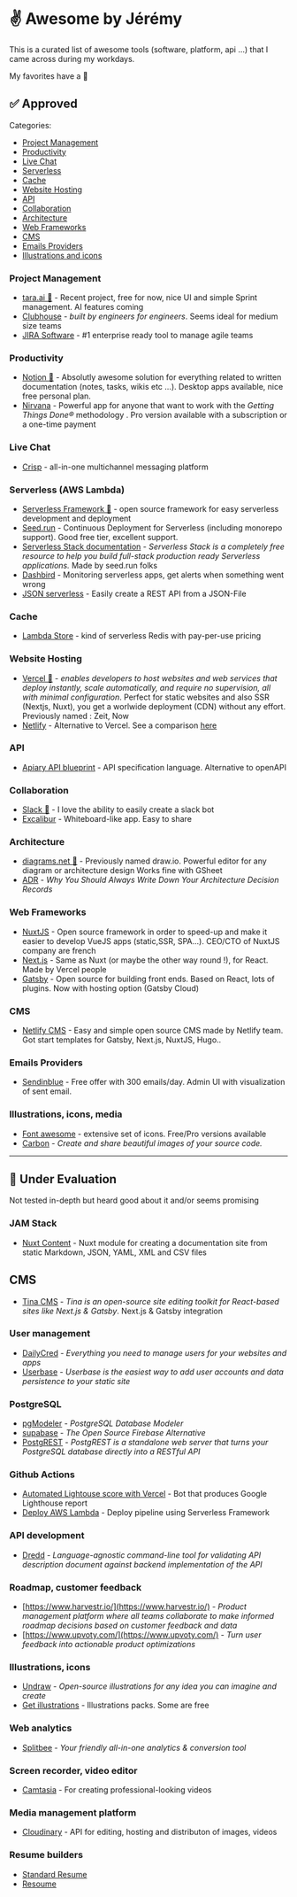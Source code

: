 # ✌️ Awesome by Jérémy

This is a curated list of awesome tools (software, platform, api ...) that I came across during my workdays.

 My favorites have a 🌟

## ✅ Approved

Categories:
- [Project Management](#project-management)
- [Productivity](#productivity)
- [Live Chat](#live-chat)
- [Serverless](#serverless)
- [Cache](#cache)
- [Website Hosting](#website-hosting)
- [API](#api)
- [Collaboration](#collaboration)
- [Architecture](#architecture)
- [Web Frameworks](#web-frameworks)
- [CMS](#cms)
- [Emails Providers](#emails-provider)
- [Illustrations and icons](#illustrations-icons-media)


### Project Management
- [tara.ai 🌟](http://tara.ai/) - Recent project, free for now, nice UI and simple Sprint management. AI features coming
- [Clubhouse](https://clubhouse.io/) - _built by engineers for engineers_. Seems ideal for medium size teams
- [JIRA Software](https://www.atlassian.com/software/jira) - #1 enterprise ready tool to manage agile teams

### Productivity
- [Notion 🌟](https://notion.so) - Absolutly awesome solution for everything related to written documentation (notes, tasks, wikis etc ...). Desktop apps available, nice free personal plan.
- [Nirvana](https://www.nirvanahq.com/) - Powerful app for anyone that want to work with the _Getting Things Done®_ methodology . Pro version available with a subscription or a one-time payment

### Live Chat
- [Crisp](https://crisp.chat/) -  all-in-one multichannel messaging platform

### Serverless (AWS Lambda)
- [Serverless Framework 🌟](https://www.serverless.com/) - open source framework for easy serverless development and deployment
- [Seed.run](https://seed.run/) - Continuous Deployment for Serverless (including monorepo support). Good free tier, excellent support.
- [Serverless Stack documentation](https://serverless-stack.com/) - _Serverless Stack is a completely free resource to help you build full-stack production ready Serverless applications._ Made by seed.run folks
- [Dashbird](https://dashbird.io/) - Monitoring serverless apps, get alerts when something went wrong
- [JSON serverless](https://github.com/pharindoko/json-serverless) - Easily create a REST API from a JSON-File

### Cache
- [Lambda Store](https://lambda.store/) - kind of serverless Redis with pay-per-use pricing

### Website Hosting
- [Vercel 🌟](https://vercel.com) - _enables developers to host websites and web services that deploy instantly, scale automatically, and require no supervision, all with minimal configuration_. Perfect for static websites and also SSR (Nextjs, Nuxt), you get a worlwide deployment (CDN) without any effort. Previously named : Zeit, Now
- [Netlify](https://www.netlify.com/) - Alternative to Vercel. See a comparison [here](https://dev.to/maxniederman/netlify-vs-vercel-a-comparison-5643)

### API
- [Apiary API blueprint](https://github.com/apiaryio/api-blueprint) - API specification language. Alternative to openAPI

### Collaboration
- [Slack 🌟](https://slack.com/) - I love the ability to easily create a slack bot
- [Excalibur](https://excalidraw.com/) - Whiteboard-like app. Easy to share 

### Architecture 
- [diagrams.net 🌟](https://www.diagrams.net/) - Previously named draw.io. Powerful editor for any diagram or architecture design Works fine with GSheet
- [ADR](https://medium.com/better-programming/why-you-should-always-write-down-your-architecture-decision-records-3e654d9782e2) - _Why You Should Always Write Down Your Architecture Decision Records_

### Web Frameworks
- [NuxtJS](https://nuxtjs.org/) - Open source framework in order to speed-up and make it easier to develop VueJS apps (static,SSR, SPA...). CEO/CTO of NuxtJS company are french
- [Next.js](https://nextjs.org/) - Same as Nuxt (or maybe the other way round !), for React. Made by Vercel people
- [Gatsby](https://www.gatsbyjs.com/) - Open source for building front ends. Based on React, lots of plugins. Now with hosting option (Gatsby Cloud)

### CMS
- [Netlify CMS](https://www.netlifycms.org/) - Easy and simple open source CMS made by Netlify team. Got start templates for Gatsby, Next.js, NuxtJS, Hugo..

### Emails Providers
- [Sendinblue](https://sendinblue.com/) - Free offer with 300 emails/day. Admin UI with visualization of sent email.


### Illustrations, icons, media
- [Font awesome](https://fontawesome.com/icons?d=gallery) - extensive set of icons. Free/Pro versions available
- [Carbon](https://carbon.now.sh/) - _Create and share beautiful images of your source code._


<hr>



## 🔄 Under Evaluation

Not tested in-depth but heard good about it and/or seems promising

### JAM Stack
- [Nuxt Content](https://content.nuxtjs.org/) - Nuxt module for creating a documentation site from static Markdown, JSON, YAML, XML and CSV files

## CMS
- [Tina CMS](https://tina.io/) - _Tina is an open-source site editing toolkit for React-based sites like Next.js & Gatsby_. Next.js & Gatsby integration

### User management
- [DailyCred](https://www.dailycred.com/) - _Everything you need to manage users for your websites and apps_
- [Userbase](https://userbase.com/) - _Userbase is the easiest way to add user accounts and data persistence to your static site_

### PostgreSQL
- [pgModeler](https://pgmodeler.io/) - _PostgreSQL Database Modeler_
- [supabase](https://supabase.io/) - _The Open Source Firebase Alternative_
- [PostgREST](https://postgrest.org) - _PostgREST is a standalone web server that turns your PostgreSQL database directly into a RESTful API_

### Github Actions
- [Automated Lightouse score with Vercel](https://dev.to/oskarahl/automated-lighthouse-score-on-your-pr-with-vercel-and-github-actions-2ng2) - Bot that produces Google Lighthouse report
- [Deploy AWS Lambda](https://github.com/AsifShaafi/aws_lambda_github_pipeline/blob/master/.github/workflows/aws_lambda_deploy.yaml) - Deploy pipeline using Serverless Framework

### API development
- [Dredd](https://github.com/apiaryio/dredd) - _Language-agnostic command-line tool for validating API description document against backend implementation of the API_

### Roadmap, customer feedback
- [https://www.harvestr.io/](https://www.harvestr.io/) - _Product management platform where all teams collaborate to make informed roadmap decisions based on customer feedback and data_
- [https://www.upvoty.com/](https://www.upvoty.com/) - _Turn user feedback into actionable product optimizations_

### Illustrations, icons
- [Undraw](https://undraw.co/) - _Open-source illustrations for any idea you can imagine and create_
- [Get illustrations](https://www.getillustrations.com/illustration-packs) - Illustrations packs. Some are free

### Web analytics
- [Splitbee](https://splitbee.io/) - _Your friendly all-in-one analytics & conversion tool_

### Screen recorder, video editor
- [Camtasia](https://www.techsmith.com/video-editor.html) - For creating professional-looking videos

### Media management platform
- [Cloudinary](https://cloudinary.com) - API for editing, hosting and distributon of images, videos 

### Resume builders
- [Standard Resume](https://standardresume.co/)
- [Resoume](https://resoume.com/)